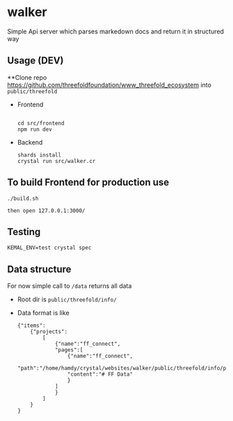# walker

Simple Api server which parses markedown docs and return it in structured way


## Usage (DEV)

**Clone repo  https://github.com/threefoldfoundation/www_threefold_ecosystem into `public/threefold`

- Frontend
	```

	cd src/frontend
	npm run dev
	```

- Backend

	```
	shards install
	crystal run src/walker.cr
	```

## To build Frontend for production use
```
./build.sh
```

`then open 127.0.0.1:3000/`

## Testing
```
KEMAL_ENV=test crystal spec
```
## Data structure

For now simple call to `/data` returns all data

- Root dir is `public/threefold/info/` 

- Data format is like
	```
	{"items":
		{"projects":
			[
				{"name":"ff_connect",
				"pages":[
					{"name":"ff_connect",
					"path":"/home/hamdy/crystal/websites/walker/public/threefold/info/projects/ff_connect/ff_connect.md",
					"content":"# FF Data"
					}
				]
				}
			]
		}
	}
	```

